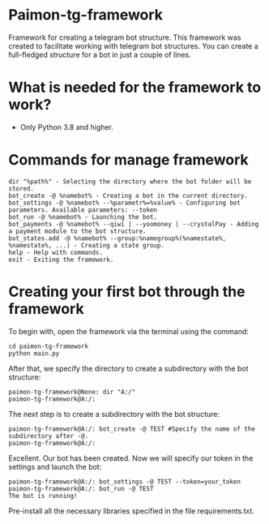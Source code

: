 # Paimon-tg-framework
Framework for creating a telegram bot structure. This framework was created to facilitate working with telegram bot structures. 
You can create a full-fledged structure for a bot in just a couple of lines.
# What is needed for the framework to work?
* Only Python 3.8 and higher.

# Commands for manage framework
```
dir "%path%" - Selecting the directory where the bot folder will be stored.
bot_create -@ %namebot% - Creating a bot in the current directory.
bot_settings -@ %namebot% --%parametr%=%value% - Configuring bot parameters. Available parameters: --token
bot_run -@ %namebot% - Launching the bot.
bot_payments -@ %namebot% --qiwi | --yoomoney | --crystalPay - Adding a payment module to the bot structure.
bot_states.add -@ %namebot% --group:%namegroup%(%namestate%, %namestate%, ...) - Creating a state group.
help - Help with commands.
exit - Exiting the framework.
```

# Creating your first bot through the framework
To begin with, open the framework via the terminal using the command:
```
cd paimon-tg-framework
python main.py
```
After that, we specify the directory to create a subdirectory with the bot structure:
```
paimon-tg-framework@None: dir "A:/"
paimon-tg-framework@A:/: 
```
The next step is to create a subdirectory with the bot structure:
```
paimon-tg-framework@A:/: bot_create -@ TEST #Specify the name of the subdirectory after -@.
paimon-tg-framework@A:/:
```
Excellent. Our bot has been created. Now we will specify our token in the settings and launch the bot:
```
paimon-tg-framework@A:/: bot_settings -@ TEST --token=your_token
paimon-tg-framework@A:/: bot_run -@ TEST
The bot is running!
```
Pre-install all the necessary libraries specified in the file requirements.txt.
